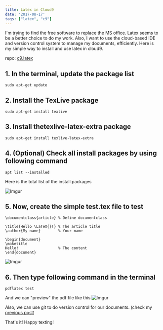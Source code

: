 ```yaml
---
title: Latex in Cloud9
date: '2017-08-17'
tags: ["latex", "c9"]
---
```


I'm trying to find the free software to replace the MS office. 
Latex seems to be a better choice to do my work. 
Also, I want to use the cloud-based IDE and version control system to manage my documents, efficiently. 
Here is my simple way to install and use latex in cloud9.

repo: [c9.latex](https://github.com/nanhung/c9.latex)

## 1. In the terminal, update the package list

```
sudo apt-get update 
```

## 2. Install the TexLive package 

```
sudo apt-get install texlive
```

## 3. Install thetexlive-latex-extra package 

```
sudo apt-get install texlive-latex-extra
```

## 4. (Optional) Check all install packages by using following command

```
apt list --installed
```

Here is the total list of the install packages

![Imgur](http://i.imgur.com/82wDFGh.png)


## 5. Now, create the simple test.tex file to test

```
\documentclass{article} % Define documentclass

\title{Hello \LaTeX{}!} % The article title
\author{My name}        % Your name

\begin{document} 
\maketitle
Hello!                  % The content
\end{document}
```

![Imgur](http://i.imgur.com/nkScMg6.png)

## 6. Then type following command in the terminal
```
pdflatex test
```

And we can "preview" the pdf file like this
![Imgur](http://i.imgur.com/SI1028c.png)

Also, we can use git to do version control for our documents. (check my [previous post](https://nanhung.github.io/Using-GNU-MCSim-in-web-based-IDE-and-combine-with-version-control/))

That's it! 
Happy texting!
